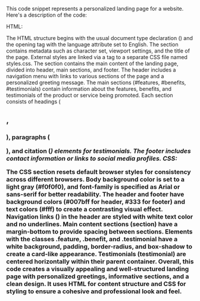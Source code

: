 This code snippet represents a personalized landing page for a website. Here's a description of the code:

HTML:

The HTML structure begins with the usual document type declaration (<!DOCTYPE html>) and the opening <html> tag with the language attribute set to English.
The <head> section contains metadata such as character set, viewport settings, and the title of the page.
External styles are linked via a <link> tag to a separate CSS file named styles.css.
The <body> section contains the main content of the landing page, divided into header, main sections, and footer.
The header includes a navigation menu with links to various sections of the page and a personalized greeting message.
The main sections (#features, #benefits, #testimonials) contain information about the features, benefits, and testimonials of the product or service being promoted.
Each section consists of headings (<h2>, <h3>), paragraphs (<p>), and citation (<cite>) elements for testimonials.
The footer includes contact information or links to social media profiles.
CSS:

The CSS section resets default browser styles for consistency across different browsers.
Body background color is set to a light gray (#f0f0f0), and font-family is specified as Arial or sans-serif for better readability.
The header and footer have background colors (#007bff for header, #333 for footer) and text colors (#fff) to create a contrasting visual effect.
Navigation links (<a>) in the header are styled with white text color and no underlines.
Main content sections (section) have a margin-bottom to provide spacing between sections.
Elements with the classes .feature, .benefit, and .testimonial have a white background, padding, border-radius, and box-shadow to create a card-like appearance.
Testimonials (testimonial) are centered horizontally within their parent container.
Overall, this code creates a visually appealing and well-structured landing page with personalized greetings, informative sections, and a clean design. It uses HTML for content structure and CSS for styling to ensure a cohesive and professional look and feel.
